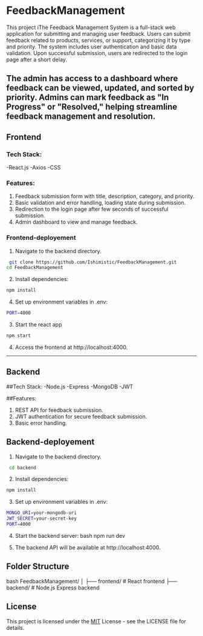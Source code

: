 # FeedbackManagement

This project iThe Feedback Management System is a full-stack web application for submitting and managing user feedback. Users can submit feedback related to products, services, or support, categorizing it by type and priority. The system includes user authentication and basic data validation. Upon successful submission, users are redirected to the login page after a short delay.

The admin has access to a dashboard where feedback can be viewed, updated, and sorted by priority. Admins can mark feedback as "In Progress" or "Resolved," helping streamline feedback management and resolution.
---

## Frontend

### Tech Stack: 
-React.js
-Axios
-CSS

### Features:
1. Feedback submission form with title, description, category, and priority.
2. Basic validation and error handling, loading state during submission.
3. Redirection to the login page after few seconds of successful submission.
4. Admin dashboard to view and manage feedback.


### Frontend-deployement


1. Navigate to the backend directory. 
```bash
 git clone https://github.com/Ishimistic/FeedbackManagement.git
cd FeedbackManagement
```

2. Install dependencies:
```bash
npm install
```

4. Set up environment variables in .env:
```bash
PORT=4000
```

3. Start the react app
```bash
npm start
```

4. Access the frontend at http://localhost:4000.

---
## Backend

##Tech Stack: 
-Node.js
-Express
-MongoDB
-JWT

##Features:
1. REST API for feedback submission.
2. JWT authentication for secure feedback submission.
3. Basic error handling.

## Backend-deployement

1. Navigate to the backend directory. 
```bash
 cd backend
```

2. Install dependencies:
```bash
npm install
```

3. Set up environment variables in .env:
```bash
MONGO_URI=your-mongodb-uri
JWT_SECRET=your-secret-key
PORT=4000
```

4. Start the backend server:
bash
npm run dev

5. The backend API will be available at http://localhost:4000.

## Folder Structure 
bash
FeedbackManagement/
│
├── frontend/                   # React frontend
├── backend/                    # Node.js Express backend

## License


This project is licensed under the [MIT](https://choosealicense.com/licenses/mit/) License - see the LICENSE file for details.
